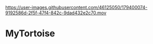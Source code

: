 

https://user-images.githubusercontent.com/46125050/179400074-9192586d-2f5f-47f4-842c-9dad432e2c70.mov

# MyTortoise
